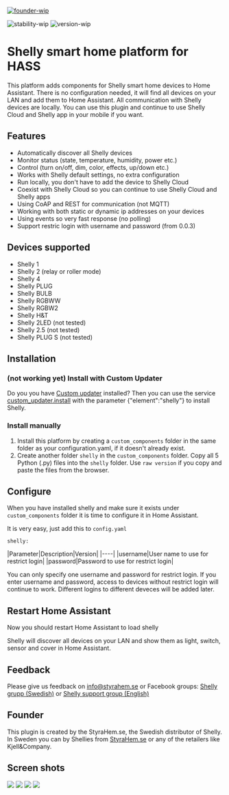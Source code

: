 [![founder-wip](https://img.shields.io/badge/founder-StyraHem.se-green.svg?style=for-the-badge)](https://www.styrahem.se)

![stability-wip](https://img.shields.io/badge/stability-work_in_progress-lightgrey.svg?style=for-the-badge)
![version-wip](https://img.shields.io/badge/version-0.0.3-green.svg?style=for-the-badge)


# Shelly smart home platform for HASS
This platform adds components for Shelly smart home devices to Home Assistant. There is no configuration needed, it will find all devices on your LAN and add them to Home Assistant. All communication with Shelly devices are locally. You can use this plugin and continue to use Shelly Cloud and Shelly app in your mobile if you want.

## Features
- Automatically discover all Shelly devices
- Monitor status (state, temperature, humidity, power etc.)
- Control (turn on/off, dim, color, effects, up/down etc.)
- Works with Shelly default settings, no extra configuration
- Run locally, you don't have to add the device to Shelly Cloud
- Coexist with Shelly Cloud so you can continue to use Shelly Cloud and Shelly apps
- Using CoAP and REST for communication (not MQTT)
- Working with both static or dynamic ip addresses on your devices
- Using events so very fast response (no polling)
- Support restric login with username and password (from 0.0.3)

## Devices supported
- Shelly 1
- Shelly 2 (relay or roller mode)
- Shelly 4
- Shelly PLUG
- Shelly BULB
- Shelly RGBWW
- Shelly RGBW2
- Shelly H&T
- Shelly 2LED (not tested)
- Shelly 2.5 (not tested)
- Shelly PLUG S (not tested)

## Installation

### (not working yet) Install with Custom Updater
Do you you have [Custom updater](https://github.com/custom-components/custom_updater) installed? Then you can use the service [custom_updater.install](https://github.com/custom-components/custom_updater/wiki/Services#install-element-cardcomponentpython_script) with the parameter {"element":"shelly"} to install Shelly.

### Install manually
1. Install this platform by creating a `custom_components` folder in the same folder as your configuration.yaml, if it doesn't already exist.
2. Create another folder `shelly` in the `custom_components` folder. Copy all 5 Python (.py) files into the `shelly` folder. Use `raw version` if you copy and paste the files from the browser.

## Configure
When you have installed shelly and make sure it exists under `custom_components` folder it is time to configure it in Home Assistant.

It is very easy, just add this to `config.yaml`
```
shelly:
```
|Parameter|Description|Version|
|----|
|username|User name to use for restrict login|
|password|Password to use for restrict login|

You can only specify one username and password for restrict login. If you enter username and password, access to devices without restrict login will continue to work. Different logins to different deveces will be added later.

## Restart Home Assistant
Now you should restart Home Assistant to load shelly

Shelly will discover all devices on your LAN and show them as light, switch, sensor and cover in Home Assistant.

## Feedback
Please give us feedback on info@styrahem.se or Facebook groups: [Shelly grupp (Swedish)](https://www.facebook.com/groups/ShellySweden) or [Shelly support group (English)](https://www.facebook.com/groups/ShellyIoTCommunitySupport/)

## Founder
This plugin is created by the StyraHem.se, the Swedish distributor of Shelly. In Sweden you can by Shellies from [StyraHem.se](https://www.styrahem.se/c/126/shelly) or any of the retailers like Kjell&Company.

## Screen shots
![](https://raw.githubusercontent.com/StyraHem/hass/master/screenshots/List.PNG)
![](https://raw.githubusercontent.com/StyraHem/hass/master/screenshots/RGB.PNG)
![](https://raw.githubusercontent.com/StyraHem/hass/master/screenshots/Effects.PNG)
![](https://raw.githubusercontent.com/StyraHem/hass/master/screenshots/White.PNG)


